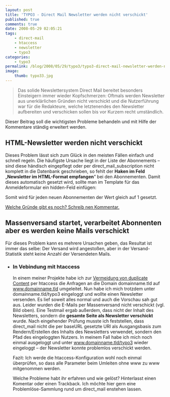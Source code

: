 ```yaml
---
layout: post
title: 'TYPO3 - Direct Mail Newsletter werden nicht verschickt'
published: true
comments: true
date: 2008-05-29 02:05:21
tags:
    - direct-mail
    - htaccess
    - newsletter
    - typo3
categories:
    - typo3
permalink: /blog/2008/05/29/typo3/typo3-direct-mail-newsletter-werden-nicht-verschickt
image:
    thumb: typo33.jpg
---
```

> Das solide Newslettersystem Direct Mail bereitet besonders Einsteigern immer wieder Kopfschmerzen: Oftmals werden Newsletter aus unerklärlichen Gründen nicht verschickt und die Nutzerführung war für die Redakteure, welche letztenendes den Newsletter aufbereiten und verschicken sollen bis vor Kurzem recht umständlich.



Dieser Beitrag soll die wichtigsten Probleme behandeln und mit Hilfe der Kommentare ständig erweitert werden.

## HTML-Newsletter werden nicht verschickt

Dieses Problem lässt sich zum Glück in den meisten Fällen einfach und schnell regeln. Die häufigste Ursache liegt in der Liste der Abonnements &#8211; sind diese händisch eingepflegt oder per direct\_mail\_subscription nicht komplett in die Datenbank geschrieben, so fehlt der **Haken im Feld** &#8222;**Newsletter im HTML-Format empfangen**&#8220; bei den Abonnementen. Damit dieses automatisch gesetzt wird, sollte man im Template für das Anmeldeformular ein hidden-Feld einfügen:



Somit wird für jeden neuen Abonnementen der Wert gleich auf 1 gesetzt.
  
[Welche Gründe gibt es noch? Schreib nen Kommentar.][1]

## Massenversand startet, verarbeitet Abonnenten aber es werden keine Mails verschickt

Für dieses Problem kann es mehrere Ursachen geben, das Resultat ist immer das selbe: Der Versand wird angestoßen, aber in der Versand-Statistik steht keine Anzahl der Versendeten Mails.
  


  * ### In Vebindung mit htaccess
    
    In einem meiner Projekte habe ich zur [Vermeidung von duplicate Content][2] per htaccess die Anfragen an die Domain domainname.tld auf www.domainname.tld umgeleitet. Nun habe ich mich trotzdem unter domainname.tld/typo3 eingeloggt und wollte einen Newsletter versenden. Es lief soweit alles normal und auch die Vorschau sah gut aus. Leider wurden die E-Mails per Massenversand nicht verschickt (vgl. Bild oben). Eine Testmail ergab außerdem, dass nicht der Inhalt des Newsletters, sondern die **gesamte Seite als Newsletter verschickt** wurde. Nach eingehender Prüfung musste ich feststellen, dass direct_mail nicht die per baseURL gesetzte URI als Ausgangsbasis zum Rendern/Erstellen des Inhalts des Newsletters verwendet, sondern den Pfad des eingeloggten Nutzers. In meinem Fall habe ich mich noch einmal ausgeloggt und unter www.domainname.tld/typo3 wieder eingeloggt &#8211; der Newsletter konnte problemlos verschickt werden.
  
    Fazit: Ich werde die htaccess-Konfiguration wohl noch einmal überprüfen, so dass alle Parameter beim Umleiten ohne www zu www mitgenommen werden.  
    
    Welche Probleme habt ihr erfahren und wie gelöst? Hinterlasst einen Komentar oder einen Trackback. Ich möchte hier gern eine Problemlöse-Sammlung rund um direct_mail enstehen lassen.

 [1]: #commentform "Schreibe einen Kommetar dazu"
 [2]: http://mediavrog.net/blog/2007/07/26/seo/vermeidung-von-duplicate-content-im-bezug-auf-suchmaschinen/ "Artikel zum Thema Duplicate Content und Suchmaschinen in diesem Blog lesen"